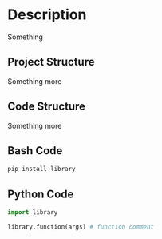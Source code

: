 # Description

Something

## Project Structure

Something more

## Code Structure

Something more

## Bash Code

```bash
pip install library
```

## Python Code

```python
import library

library.function(args) # function comment
```
